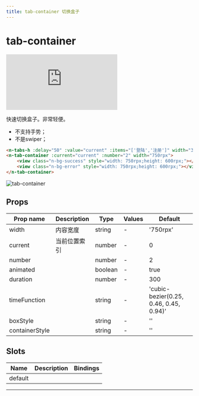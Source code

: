 ```yaml
---
title: tab-container 切换盒子
---
```


# tab-container

<div class="demo-box">
	<iframe scrolling="auto" frameborder="0" src="https://npro.redou.vip/h5/#/pages/box/tab-container" class="demo-box-iframe"></iframe>
</div>

快速切换盒子。非常轻便。

- 不支持手势；
- 不是swiper；

```html
<n-tabs-h :delay="50" :value="current" :items="['登陆','注册']" width="375rpx" indicatorWidth="200rpx" indicatorHeight="6rpx" indicatorStyle="bottom:12rpx;" @change="toChangeTab"></n-tabs-h>
<n-tab-container :current="current" :number="2" width="750rpx">
	<view class="n-bg-success" style="width: 750rpx;height: 600rpx;"></view>
	<view class="n-bg-error" style="width: 750rpx;height: 600rpx;"></view>
</n-tab-container>
```

![tab-container](/img/coms/tab-container.jpg)

## Props

| Prop name      | Description  | Type    | Values | Default                                |
| -------------- | ------------ | ------- | ------ | -------------------------------------- |
| width          | 内容宽度     | string  | -      | '750rpx'                               |
| current        | 当前位置索引 | number  | -      | 0                                      |
| number         |              | number  | -      | 2                                      |
| animated       |              | boolean | -      | true                                   |
| duration       |              | number  | -      | 300                                    |
| timeFunction   |              | string  | -      | 'cubic-bezier(0.25, 0.46, 0.45, 0.94)' |
| boxStyle       |              | string  | -      | ''                                     |
| containerStyle |              | string  | -      | ''                                     |

## Slots

| Name    | Description | Bindings |
| ------- | ----------- | -------- |
| default |             |          |

---
